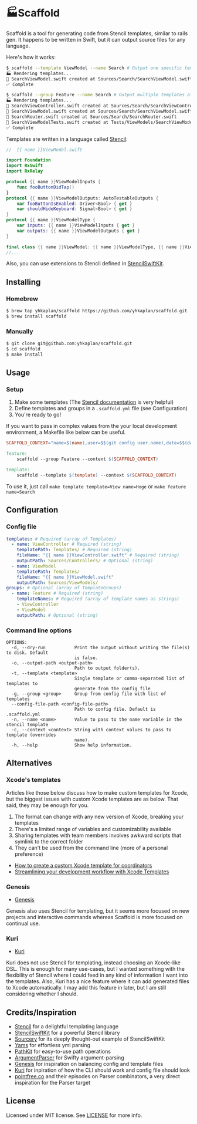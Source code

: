# 🏭Scaffold

Scaffold is a tool for generating code from Stencil templates, similar to rails gen. It happens to be written in Swift, but it can output source files for any language.

Here's how it works:

```sh
$ scaffold --template ViewModel --name Search # Output one specific template
🏭 Rendering templates...
🔨 SearchViewModel.swift created at Sources/Search/SearchViewModel.swift
✅ Complete

$ scaffold --group Feature --name Search # Output multiple templates at the same time
🏭 Rendering templates...
🔨 SearchViewController.swift created at Sources/Search/SearchViewController.swift
🔨 SearchViewModel.swift created at Sources/Search/SearchViewModel.swift
🔨 SearchRouter.swift created at Sources/Search/SearchRouter.swift
🔨 SearchViewModelTests.swift created at Tests/ViewModels/SearchViewModelTests.swift
✅ Complete
```

Templates are written in a language called [Stencil](https://stencil.fuller.li/en/latest/):

```swift
//  {{ name }}ViewModel.swift

import Foundation
import RxSwift
import RxRelay

protocol {{ name }}ViewModelInputs {
    func fooButtonDidTap()
}
protocol {{ name }}ViewModelOutputs: AutoTestableOutputs {
    var fooButtonIsEnabled: Driver<Bool> { get }
    var shouldHideKeyboard: Signal<Bool> { get }
}
protocol {{ name }}ViewModelType {
    var inputs: {{ name }}ViewModelInputs { get }
    var outputs: {{ name }}ViewModelOutputs { get }
}

final class {{ name }}ViewModel: {{ name }}ViewModelType, {{ name }}ViewModelOutputs {
//...
```

Also, you can use extensions to Stencil defined in [StencilSwiftKit](https://github.com/SwiftGen/StencilSwiftKit).

## Installing

### Homebrew

```sh
$ brew tap yhkaplan/scaffold https://github.com/yhkaplan/scaffold.git
$ brew install scaffold
```

### Manually

```sh
$ git clone git@github.com:yhkaplan/scaffold.git
$ cd scaffold
$ make install
```

## Usage

### Setup
1. Make some templates (The [Stencil documentation](https://stencil.fuller.li/en/latest/) is very helpful)
1. Define templates and groups in a `.scaffold.yml` file (see Configuration)
1. You're ready to go!

If you want to pass in complex values from the your local development environment, a Makefile like below can be useful.

```makefile
SCAFFOLD_CONTEXT="name=$(name),user=$$(git config user.name),date=$$(date -u +"%Y/%m/%d")"

feature:
	scaffold --group Feature --context $(SCAFFOLD_CONTEXT)

template:
	scaffold --template $(template) --context $(SCAFFOLD_CONTEXT)
```

To use it, just call `make template template=View name=Hoge` or `make feature name=Search`

## Configuration

### Config file
```yml
templates: # Required (array of Templates)
  - name: ViewController # Required (string)
    templatePath: Templates/ # Required (string)
    fileName: "{{ name }}ViewController.swift" # Required (string)
    outputPath: Sources/Controllers/ # Optional (string)
  - name: ViewModel
    templatePath: Templates/
    fileName: "{{ name }}ViewModel.swift"
    outputPath: Sources/ViewModels/
groups: # Optional (array of TemplateGroups)
  - name: Feature # Required (string)
    templateNames: # Required (array of template names as strings)
    - ViewController
    - ViewModel
    outputPath: # Optional (string)
```

### Command line options
```
OPTIONS:
  -d, --dry-run           Print the output without writing the file(s) to disk. Default
                          is false.
  -o, --output-path <output-path>
                          Path to output folder(s).
  -t, --template <template>
                          Single template or comma-separated list of templates to
                          generate from the config file
  -g, --group <group>     Group from config file with list of templates
  --config-file-path <config-file-path>
                          Path to config file. Default is .scaffold.yml
  -n, --name <name>       Value to pass to the name variable in the stencil template
  -c, --context <context> String with context values to pass to template (overrides
                          name).
  -h, --help              Show help information.
```

## Alternatives

### Xcode's templates

Articles like those below discuss how to make custom templates for Xcode, but the biggest issues with custom Xcode templates are as below. That said, they may be enough for you.

1. The format can change with any new version of Xcode, breaking your templates
1. There's a limited range of variables and customizability available
1. Sharing templates with team members involves awkward scripts that symlink to the correct folder
1. They can't be used from the command line (more of a personal preference)

- [How to create a custom Xcode template for coordinators](https://www.hackingwithswift.com/articles/158/how-to-create-a-custom-xcode-template-for-coordinators)
- [Streamlining your development workflow with Xcode Templates](https://medium.com/kinandcartacreated/streamlining-your-development-workflow-with-xcode-templates-b99a73a5b5f8)

### Genesis

- [Genesis](https://github.com/yonaskolb/Genesis)

Genesis also uses Stencil for templating, but it seems more focused on new projects and interactive commands whereas Scaffold is more focused on continual use.

### Kuri

- [Kuri](https://github.com/bannzai/Kuri)

Kuri does not use Stencil for templating, instead choosing an Xcode-like DSL. This is enough for many use-cases, but I wanted something with the flexibility of Stencil where I could feed in any kind of information I want into the templates. Also, Kuri has a nice feature where it can add generated files to Xcode automatically. I may add this feature in later, but I am still considering whether I should.

## Credits/Inspiration

- [Stencil](https://github.com/stencilproject/Stencil) for a delightful templating language
- [StencilSwiftKit](https://github.com/SwiftGen/StencilSwiftKit) for a powerful Stencil library
- [Sourcery](https://github.com/krzysztofzablocki/Sourcery) for its deeply thought-out example of StencilSwiftKit
- [Yams](https://github.com/jpsim/Yams) for effortless yml parsing
- [PathKit](https://github.com/kylef/PathKit) for easy-to-use path operations
- [ArgumentParser](https://github.com/apple/swift-argument-parser) for Swifty argument-parsing
- [Genesis](https://github.com/yonaskolb/Genesis) for inspiration on balancing config and template files
- [Kuri](https://github.com/bannzai/Kuri) for inpiration of how the CLI should work and config file should look
- [pointfree.co](pointfree.co) and their episodes on Parser combinators, a very direct inspiration for the Parser target

## License

Licensed under MIT license. See [LICENSE](LICENSE) for more info.
